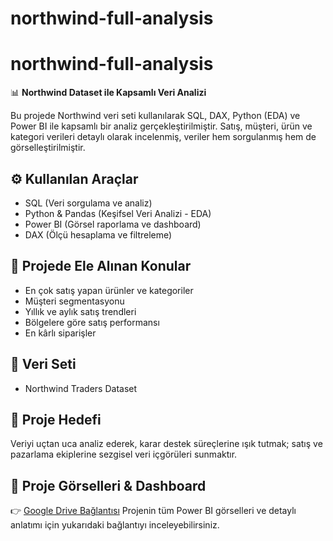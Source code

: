# northwind-full-analysis
# northwind-full-analysis

📊 **Northwind Dataset ile Kapsamlı Veri Analizi**

Bu projede Northwind veri seti kullanılarak SQL, DAX, Python (EDA) ve Power BI ile kapsamlı bir analiz gerçekleştirilmiştir. Satış, müşteri, ürün ve kategori verileri detaylı olarak incelenmiş, veriler hem sorgulanmış hem de görselleştirilmiştir.

## ⚙️ Kullanılan Araçlar
- SQL (Veri sorgulama ve analiz)
- Python & Pandas (Keşifsel Veri Analizi - EDA)
- Power BI (Görsel raporlama ve dashboard)
- DAX (Ölçü hesaplama ve filtreleme)

## 📌 Projede Ele Alınan Konular
- En çok satış yapan ürünler ve kategoriler
- Müşteri segmentasyonu
- Yıllık ve aylık satış trendleri
- Bölgelere göre satış performansı
- En kârlı siparişler

## 📁 Veri Seti
- Northwind Traders Dataset

## 🎯 Proje Hedefi
Veriyi uçtan uca analiz ederek, karar destek süreçlerine ışık tutmak; satış ve pazarlama ekiplerine sezgisel veri içgörüleri sunmaktır.

## 🔗 Proje Görselleri & Dashboard
👉 [Google Drive Bağlantısı]([https://drive.google.com/...](https://drive.google.com/drive/folders/1NRYCkCeSTCc-dJoo3_Jq6rJ7rFrDQJJV?usp=sharing))  
Projenin tüm Power BI görselleri ve detaylı anlatımı için yukarıdaki bağlantıyı inceleyebilirsiniz.
